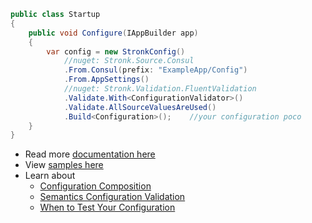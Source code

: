 ```csharp
public class Startup
{
    public void Configure(IAppBuilder app)
    {
        var config = new StronkConfig()
            //nuget: Stronk.Source.Consul
            .From.Consul(prefix: "ExampleApp/Config")
            .From.AppSettings()
            //nuget: Stronk.Validation.FluentValidation
            .Validate.With<ConfigurationValidator>()
            .Validate.AllSourceValuesAreUsed()
            .Build<Configuration>();    //your configuration poco
    }
}
```

* Read more [documentation here](https://github.com/Pondidum/Stronk)
* View [samples here](https://github.com/Pondidum/Stronk/tree/master/src/Samples)
* Learn about
    * [Configuration Composition](https://andydote.co.uk/2017/11/09/configuration-composition/)
    * [Semantics Configuration Validation](https://andydote.co.uk/2018/08/26/validate-configuration/)
    * [When to Test Your Configuration](https://andydote.co.uk/2018/09/08/semantic-configuration-validation-earlier/)
